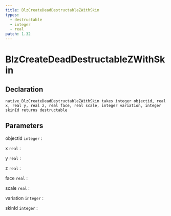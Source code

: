 ```yaml
---
title: BlzCreateDeadDestructableZWithSkin
types:
  - destructable
  - integer
  - real
patch: 1.32
---
```


# BlzCreateDeadDestructableZWithSkin

## Declaration

```jass
native BlzCreateDeadDestructableZWithSkin takes integer objectid, real x, real y, real z, real face, real scale, integer variation, integer skinId returns destructable
```

## Parameters
objectid `integer`
: 

x `real`
: 

y `real`
: 

z `real`
: 

face `real`
: 

scale `real`
: 

variation `integer`
: 

skinId `integer`
: 
